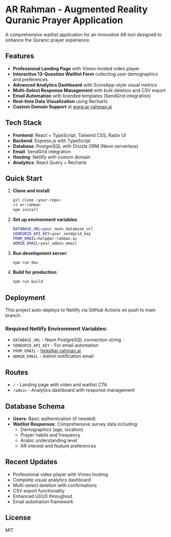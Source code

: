 # AR Rahman - Augmented Reality Quranic Prayer Application

A comprehensive waitlist application for an innovative AR tool designed to enhance the Quranic prayer experience.

## Features

- **Professional Landing Page** with Vimeo-hosted video player
- **Interactive 13-Question Waitlist Form** collecting user demographics and preferences
- **Advanced Analytics Dashboard** with ScoreApp-style visual metrics
- **Multi-Select Response Management** with bulk deletion and CSV export
- **Email Automation** with branded templates (SendGrid integration)
- **Real-time Data Visualization** using Recharts
- **Custom Domain Support** at www.ar-rahman.ai

## Tech Stack

- **Frontend**: React + TypeScript, Tailwind CSS, Radix UI
- **Backend**: Express.js with TypeScript
- **Database**: PostgreSQL with Drizzle ORM (Neon serverless)
- **Email**: SendGrid integration
- **Hosting**: Netlify with custom domain
- **Analytics**: React Query + Recharts

## Quick Start

1. **Clone and install**:
   ```bash
   git clone <your-repo>
   cd ar-rahman
   npm install
   ```

2. **Set up environment variables**:
   ```bash
   DATABASE_URL=your_neon_database_url
   SENDGRID_API_KEY=your_sendgrid_key
   FROM_EMAIL=help@ar-rahman.ai
   ADMIN_EMAIL=your_admin_email
   ```

3. **Run development server**:
   ```bash
   npm run dev
   ```

4. **Build for production**:
   ```bash
   npm run build
   ```

## Deployment

This project auto-deploys to Netlify via GitHub Actions on push to main branch.

### Required Netlify Environment Variables:
- `DATABASE_URL` - Neon PostgreSQL connection string
- `SENDGRID_API_KEY` - For email automation
- `FROM_EMAIL` - help@ar-rahman.ai
- `ADMIN_EMAIL` - Admin notification email

## Routes

- `/` - Landing page with video and waitlist CTA
- `/admin` - Analytics dashboard with response management

## Database Schema

- **Users**: Basic authentication (if needed)
- **Waitlist Responses**: Comprehensive survey data including:
  - Demographics (age, location)
  - Prayer habits and frequency
  - Arabic understanding level
  - AR interest and feature preferences

## Recent Updates

- Professional video player with Vimeo hosting
- Complete visual analytics dashboard
- Multi-select deletion with confirmations
- CSV export functionality
- Enhanced UI/UX throughout
- Email automation framework

## License

MIT
